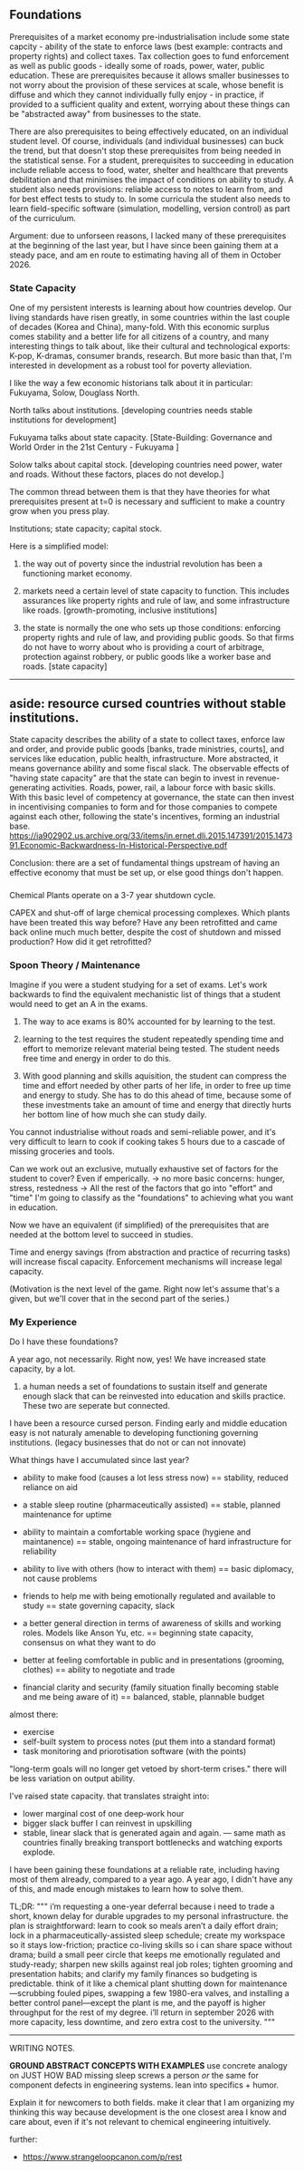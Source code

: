 ## Foundations

Prerequisites of a market economy pre-industrialisation include some state capcity - ability of the state to enforce laws (best example: contracts and property rights) and collect taxes. Tax collection goes to fund enforcement as well as public goods - ideally some of roads, power, water, public education. These are prerequisites because it allows smaller businesses to not worry about the provision of these services at scale, whose benefit is diffuse and which they cannot individually fully enjoy - in practice, if provided to a sufficient quality and extent, worrying about these things can be "abstracted away" from businesses to the state.

There are also prerequisites to being effectively educated, on an individual student level. Of course, individuals (and individual businesses) can buck the trend, but that doesn't stop these prerequisites from being needed in the statistical sense. For a student, prerequisites to succeeding in education include reliable access to food, water, shelter and healthcare that prevents debilitation and that minimises the impact of conditions on ability to study. A student also needs provisions: reliable access to notes to learn from, and for best effect tests to study to. In some curricula the student also needs to learn field-specific software (simulation, modelling, version control) as part of the curriculum.

Argument: due to unforseen reasons, I lacked many of these prerequisites at the beginning of the last year, but I have since been gaining them at a steady pace, and am en route to estimating having all of them in October 2026.



### State Capacity

One of my persistent interests is learning about how countries develop. Our living standards have risen greatly, in some countries within the last couple of decades (Korea and China), many-fold. With this economic surplus comes stability and a better life for all citizens of a country, and many interesting things to talk about, like their cultural and technological exports: K-pop, K-dramas, consumer brands, research. But more basic than that, I'm interested in development as a robust tool for poverty alleviation.

I like the way a few economic historians talk about it in particular: Fukuyama, Solow, Douglass North.

North talks about institutions. 
[developing countries needs stable institutions for development] 

Fukuyama talks about state capacity.
[State-Building: Governance and World Order in the 21st Century - Fukuyama ]

Solow talks about capital stock.
[developing countries need power, water and roads. Without these factors, places do not develop.]

The common thread between them is that they have theories for what prerequisites present at t=0 is necessary and sufficient to make a country grow when you press play.


Institutions; state capacity; capital stock.

Here is a simplified model:

1. the way out of poverty since the industrial revolution has been a functioning market economy.

2. markets need a certain level of state capacity to function. This includes assurances like property rights and rule of law, and some infrastructure like roads. [growth-promoting, inclusive institutions]

3. the state is normally the one who sets up those conditions: enforcing property rights and rule of law, and providing public goods. So that firms do not have to worry about who is providing a court of arbitrage, protection against robbery, or public goods like a worker base and roads. [state capacity]



---
aside: resource cursed countries without stable institutions.
---


State capacity describes the ability of a state to collect taxes, enforce law and order, and provide public goods [banks, trade ministries, courts], and services like education, public health, infrastructure. More abstracted, it means governance ability and some fiscal slack. The observable effects of "having state capacity" are that the state can begin to invest in revenue-generating activities. Roads, power, rail, a labour force with basic skills. With this basic level of competency at governance, the state can then invest in incentivising companies to form and for those companies to compete against each other, following the state's incentives, forming an industrial base. https://ia902902.us.archive.org/33/items/in.ernet.dli.2015.147391/2015.147391.Economic-Backwardness-In-Historical-Perspective.pdf


Conclusion: there are a set of fundamental things upstream of having an effective economy that must be set up, or else good things don't happen.


###

Chemical Plants operate on a 3-7 year shutdown cycle. 

CAPEX and shut-off of large chemical processing complexes. Which plants have been treated this way before? Have any been retrofitted and came back online much much better, despite the cost of shutdown and missed production? How did it get retrofitted?



### Spoon Theory / Maintenance

Imagine if you were a student studying for a set of exams. Let's work backwards to find the equivalent mechanistic list of things that a student would need to get an A in the exams. 

1. The way to ace exams is 80% accounted for by learning to the test.

2. learning to the test requires the student repeatedly spending time and effort to memorize relevant material being tested. The student needs free time and energy in order to do this.

3. With good planning and skills aquisition, the student can compress the time and effort needed by other parts of her life, in order to free up time and energy to study. She has to do this ahead of time, because  some of these investments take an amount of time and energy that directly hurts her bottom line of how much she can study daily. 

You cannot industrialise without roads and semi-reliable power, and it's very difficult to learn to cook if cooking takes 5 hours due to a cascade of missing groceries and tools.



Can we work out an exclusive, mutually exhaustive set of factors for the student to cover? Even if emperically.
-> no more basic concerns: hunger, stress, restedness
-> All the rest of the factors that go into "effort" and "time" I'm going to classify as the "foundations" to achieving what you want in education.

Now we have an equivalent (if simplified) of the prerequisites that are needed at the bottom level to succeed in studies.

Time and energy savings (from abstraction and practice of recurring tasks) will increase fiscal capacity. Enforcement mechanisms will increase legal capacity.

(Motivation is the next level of the game. Right now let's assume that's a given, but we'll cover that in the second part of the series.)



### My Experience

Do I have these foundations?

A year ago, not necessarily. Right now, yes! We have increased state capacity, by a lot.


1.  a human needs a set of foundations to sustain itself and generate enough slack that can be reinvested into education and skills practice. These two are seperate but connected.

I have been a resource cursed person. Finding early and middle education easy is not naturaly amenable to developing functioning governing institutions. (legacy businesses that do not or can not innovate)

What things have I accumulated since last year?

- ability to make food (causes a lot less stress now) == stability, reduced reliance on aid

- a stable sleep routine (pharmaceutically assisted) == stable, planned maintenance for uptime
- ability to maintain a comfortable working space (hygiene and maintanence) == stable, ongoing maintenance of hard infrastructure for reliability

- ability to live with others (how to interact with them) == basic diplomacy, not cause problems

- friends to help me with being emotionally regulated and available to study == state governing capacity, slack

- a better general direction in terms of awareness of skills and working roles. Models like Anson Yu, etc. == beginning state capacity, consensus on what they want to do

- better at feeling comfortable in public and in presentations (grooming, clothes) == ability to negotiate and trade
- financial clarity and security (family situation finally becoming stable and me being aware of it) == balanced, stable, plannable budget



almost there:
- exercise
- self-built system to process notes (put them into a standard format)
- task monitoring and priorotisation software (with the points)


"long-term goals will no longer get vetoed by short-term crises." there will be less variation on output ability.

I've raised state capacity. that translates straight into:
- lower marginal cost of one deep‑work hour
- bigger slack buffer I can reinvest in upskilling
- stable, linear slack that is generated again and again. — same math as countries finally breaking transport bottlenecks and watching exports explode.
    

I have been gaining these foundations at a reliable rate, including having most of them already, compared  to a year ago. A year ago, I didn't have any of this, and made enough mistakes to learn how to solve them.


TL;DR:
"""
i’m requesting a one-year deferral because i need to trade a short, known delay for durable upgrades to my personal infrastructure. the plan is straightforward: learn to cook so meals aren’t a daily effort drain; lock in a pharmaceutically-assisted sleep schedule; create my workspace so it stays low-friction; practice co-living skills so i can share space without drama; build a small peer circle that keeps me emotionally regulated and study-ready; sharpen new skills against real job roles; tighten grooming and presentation habits; and clarify my family finances so budgeting is predictable. think of it like a chemical plant shutting down for maintenance—scrubbing fouled pipes, swapping a few 1980-era valves, and installing a better control panel—except the plant is me, and the payoff is higher throughput for the rest of my degree. i’ll return in september 2026 with more capacity, less downtime, and zero extra cost to the university.
"""

---

WRITING NOTES.

**GROUND ABSTRACT CONCEPTS WITH EXAMPLES**
use concrete analogy on JUST HOW BAD missing sleep screws a person *or* the same for component defects in engineering systems. lean into specifics + humor.

Explain it for newcomers to both fields. make it clear that I am organizing my thinking this way because development is the one closest area I know and care about, even if it's not relevant to chemical engineering intuitively.





further: 
- https://www.strangeloopcanon.com/p/rest
